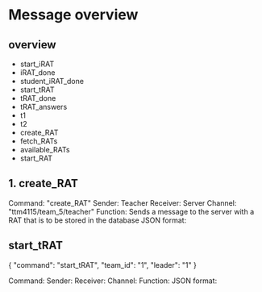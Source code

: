 # Message overview

## overview

- start_iRAT
- iRAT_done
- student_iRAT_done
- start_tRAT
- tRAT_done
- tRAT_answers
- t1
- t2
- create_RAT
- fetch_RATs
- available_RATs
- start_RAT

## 1. create_RAT

Command: "create_RAT"
Sender: Teacher
Receiver: Server
Channel: "ttm4115/team_5/teacher"
Function: Sends a message to the server with a RAT that is to be stored in the database
JSON format:

## start_tRAT

{
"command": "start_tRAT",
"team_id": "1",
"leader": "1"
}

Command:
Sender:
Receiver:
Channel:
Function:
JSON format:
